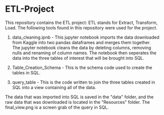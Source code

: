 # ETL-Project

This repository contains the ETL project: ETL stands for Extract, Transform, Load. The following tools
found in this repository were used for the project.

1. data_cleaning.ipnb - This jupyter notebook imports the data downloaded from Kaggle into two pandas
dataframes and merges them together. The jupyter notebook cleans the data by deleting columns, removing
nulls and renaming of column names. The notebook then seperates the data into the three tables of interest
that will be brought into SQL.

2. Table_Creation_Schema - This is the schema code used to create the tables in SQL.

3. query_table - This is the code written to join the three tables created in SQL into a view containing
all of the data.

The data that was imported into SQL is saved in the "data" folder, and the raw data that was downloaded is 
located in the "Resources" folder. The final_view.png is a screen grab of the query in SQL.



